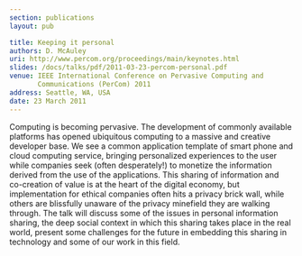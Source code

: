 ```yaml
---
section: publications
layout: pub

title: Keeping it personal
authors: D. McAuley
uri: http://www.percom.org/proceedings/main/keynotes.html
slides: /docs/talks/pdf/2011-03-23-percom-personal.pdf
venue: IEEE International Conference on Pervasive Computing and
       Communications (PerCom) 2011
address: Seattle, WA, USA
date: 23 March 2011
---
```


Computing is becoming pervasive. The development of commonly available
platforms has opened ubiquitous computing to a massive and creative
developer base. We see a common application template of smart phone
and cloud computing service, bringing personalized experiences to the
user while companies seek (often desperately!) to monetize the
information derived from the use of the applications. This sharing of
information and co-creation of value is at the heart of the digital
economy, but implementation for ethical companies often hits a privacy
brick wall, while others are blissfully unaware of the privacy
minefield they are walking through. The talk will discuss some of the
issues in personal information sharing, the deep social context in
which this sharing takes place in the real world, present some
challenges for the future in embedding this sharing in technology and
some of our work in this field.

